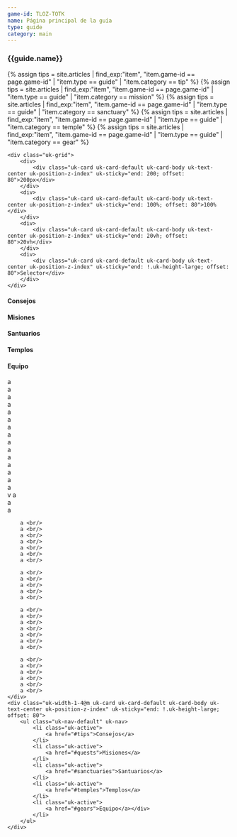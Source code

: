 ```yaml
---
game-id: TLOZ-TOTK
name: Página principal de la guía
type: guide
category: main
---
```

<h3>{{guide.name}}</h3>
{% assign tips = site.articles | find_exp:"item", "item.game-id == page.game-id" | "item.type == guide" | "item.category == tip" %}
{% assign tips = site.articles | find_exp:"item", "item.game-id == page.game-id" | "item.type == guide" | "item.category == mission" %}
{% assign tips = site.articles | find_exp:"item", "item.game-id == page.game-id" | "item.type == guide" | "item.category == sanctuary" %}
{% assign tips = site.articles | find_exp:"item", "item.game-id == page.game-id" | "item.type == guide" | "item.category == temple" %}
{% assign tips = site.articles | find_exp:"item", "item.game-id == page.game-id" | "item.type == guide" | "item.category == gear" %}


<div class="uk-background-muted uk-height-large">

    <div class="uk-grid">
        <div>
            <div class="uk-card uk-card-default uk-card-body uk-text-center uk-position-z-index" uk-sticky="end: 200; offset: 80">200px</div>
        </div>
        <div>
            <div class="uk-card uk-card-default uk-card-body uk-text-center uk-position-z-index" uk-sticky="end: 100%; offset: 80">100%</div>
        </div>
        <div>
            <div class="uk-card uk-card-default uk-card-body uk-text-center uk-position-z-index" uk-sticky="end: 20vh; offset: 80">20vh</div>
        </div>
        <div>
            <div class="uk-card uk-card-default uk-card-body uk-text-center uk-position-z-index" uk-sticky="end: !.uk-height-large; offset: 80">Selector</div>
        </div>
    </div>

</div>


<div class="uk-grid">
    <div class="uk-width-3-4@m">
        <h4 id="tips">Consejos</h4>
        <h4 id="quests">Misiones</h4>
        <h4 id="sanctuaries">Santuarios</h4>
        <h4 id="temples">Templos</h4>
        <h4 id="gears">Equipo</h4>
        a <br/>
        a <br/>
        a <br/>
        a <br/>
        a <br/>
        a <br/>
        a <br/>
        a <br/>
        a <br/>
        a <br/>
        a <br/>
        a <br/>
        a <br/>
        a <br/>
        a <br/>
        v
        a <br/>
        a <br/>
        a <br/>

        a <br/>
        a <br/>
        a <br/>
        a <br/>
        a <br/>
        a <br/>
        a <br/>

        a <br/>
        a <br/>
        a <br/>
        a <br/>
        a <br/>

        a <br/>
        a <br/>
        a <br/>
        a <br/>
        a <br/>
        a <br/>
        a <br/>

        a <br/>
        a <br/>
        a <br/>
        a <br/>
        a <br/>
        a <br/>
    </div>
    <div class="uk-width-1-4@m uk-card uk-card-default uk-card-body uk-text-center uk-position-z-index" uk-sticky="end: !.uk-height-large; offset: 80">
        <ul class="uk-nav-default" uk-nav>
            <li class="uk-active">
                <a href="#tips">Consejos</a>
            </li>
            <li class="uk-active">
                <a href="#quests">Misiones</a>
            </li>
            <li class="uk-active">
                <a href="#sanctuaries">Santuarios</a>
            </li>
            <li class="uk-active">
                <a href="#temples">Templos</a>
            </li>
            <li class="uk-active">
                <a href="#gears">Equipo</a></div>
            </li>
        </ul>
    </div>
</div>




